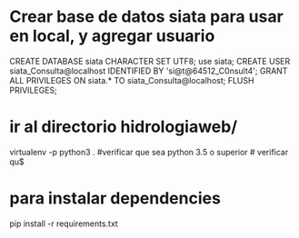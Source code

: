 # Crear base de datos siata para usar en local, y agregar usuario

CREATE DATABASE siata CHARACTER SET UTF8;
use siata;
CREATE USER siata_Consulta@localhost IDENTIFIED BY 'si@t@64512_C0nsult4';
GRANT ALL PRIVILEGES ON siata.* TO siata_Consulta@localhost;
FLUSH PRIVILEGES;

# ir al directorio hidrologiaweb/
virtualenv -p python3 . #verificar que sea python 3.5 o superior # verificar qu$
# para instalar dependencies
pip install -r requirements.txt

